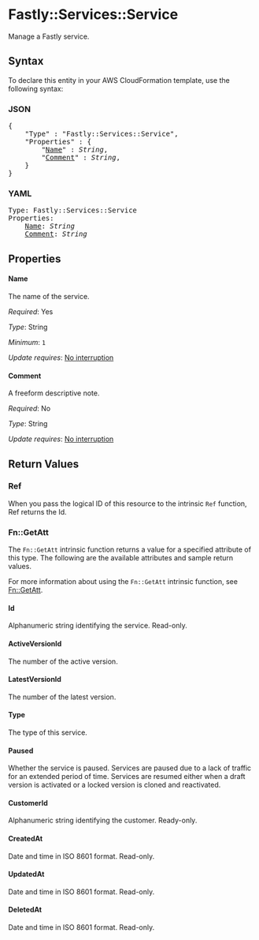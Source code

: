 # Fastly::Services::Service

Manage a Fastly service.

## Syntax

To declare this entity in your AWS CloudFormation template, use the following syntax:

### JSON

<pre>
{
    "Type" : "Fastly::Services::Service",
    "Properties" : {
        "<a href="#name" title="Name">Name</a>" : <i>String</i>,
        "<a href="#comment" title="Comment">Comment</a>" : <i>String</i>,
    }
}
</pre>

### YAML

<pre>
Type: Fastly::Services::Service
Properties:
    <a href="#name" title="Name">Name</a>: <i>String</i>
    <a href="#comment" title="Comment">Comment</a>: <i>String</i>
</pre>

## Properties

#### Name

The name of the service.

_Required_: Yes

_Type_: String

_Minimum_: <code>1</code>

_Update requires_: [No interruption](https://docs.aws.amazon.com/AWSCloudFormation/latest/UserGuide/using-cfn-updating-stacks-update-behaviors.html#update-no-interrupt)

#### Comment

A freeform descriptive note.

_Required_: No

_Type_: String

_Update requires_: [No interruption](https://docs.aws.amazon.com/AWSCloudFormation/latest/UserGuide/using-cfn-updating-stacks-update-behaviors.html#update-no-interrupt)

## Return Values

### Ref

When you pass the logical ID of this resource to the intrinsic `Ref` function, Ref returns the Id.

### Fn::GetAtt

The `Fn::GetAtt` intrinsic function returns a value for a specified attribute of this type. The following are the available attributes and sample return values.

For more information about using the `Fn::GetAtt` intrinsic function, see [Fn::GetAtt](https://docs.aws.amazon.com/AWSCloudFormation/latest/UserGuide/intrinsic-function-reference-getatt.html).

#### Id

Alphanumeric string identifying the service. Read-only.

#### ActiveVersionId

The number of the active version.

#### LatestVersionId

The number of the latest version.

#### Type

The type of this service.

#### Paused

Whether the service is paused. Services are paused due to a lack of traffic for an extended period of time. Services are resumed either when a draft version is activated or a locked version is cloned and reactivated.

#### CustomerId

Alphanumeric string identifying the customer. Ready-only.

#### CreatedAt

Date and time in ISO 8601 format. Read-only.

#### UpdatedAt

Date and time in ISO 8601 format. Read-only.

#### DeletedAt

Date and time in ISO 8601 format. Read-only.

